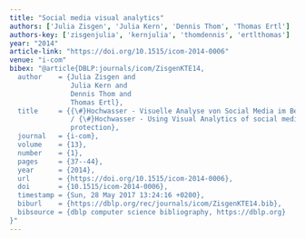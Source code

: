 ```yaml
---
title: "Social media visual analytics"
authors: ['Julia Zisgen', 'Julia Kern', 'Dennis Thom', 'Thomas Ertl']
authors-key: ['zisgenjulia', 'kernjulia', 'thomdennis', 'ertlthomas']
year: "2014"
article-link: "https://doi.org/10.1515/icom-2014-0006"
venue: "i-com"
bibex: "@article{DBLP:journals/icom/ZisgenKTE14,
  author    = {Julia Zisgen and
               Julia Kern and
               Dennis Thom and
               Thomas Ertl},
  title     = {{\#}Hochwasser - Visuelle Analyse von Social Media im Bev{\"{o}}lkerungsschutz
               / {\#}Hochwasser - Using Visual Analytics of social media in civil
               protection},
  journal   = {i-com},
  volume    = {13},
  number    = {1},
  pages     = {37--44},
  year      = {2014},
  url       = {https://doi.org/10.1515/icom-2014-0006},
  doi       = {10.1515/icom-2014-0006},
  timestamp = {Sun, 28 May 2017 13:24:16 +0200},
  biburl    = {https://dblp.org/rec/journals/icom/ZisgenKTE14.bib},
  bibsource = {dblp computer science bibliography, https://dblp.org}
}"
---
```

